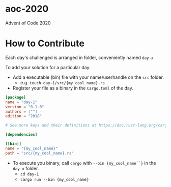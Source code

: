 # aoc-2020
Advent of Code 2020


# How to Contribute

Each day's challenged is arranged in folder, conveniently named `day-x`

To add your solution for a particular day. 
* Add a executable (bin) file with your name/userhandle on the `src` folder.
    - e.g. `touch day-1/src/{my_cool_name}.rs`
* Register your file as a binary in the `Cargo.toml` of the day.

```toml
[package]
name = "day-1"
version = "0.1.0"
authors = [""]
edition = "2018"

# See more keys and their definitions at https://doc.rust-lang.org/cargo/reference/manifest.html

[dependencies]

[[bin]]
name = "{my_cool_name}"
path = "src/{my_cool_name}.rs"
```

* To execute you binary, call `cargo` with `--bin {my_cool_name``}` in the `day-x` folder.
    - `cd day-1`
    - `cargo run --bin {my_cool_name}`
